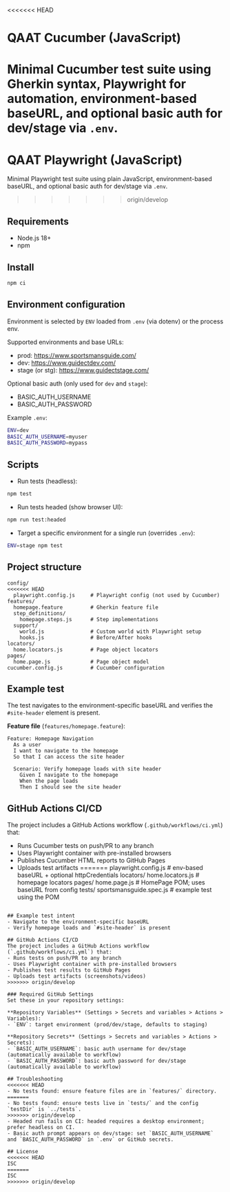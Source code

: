 <<<<<<< HEAD
# QAAT Cucumber (JavaScript)

Minimal Cucumber test suite using Gherkin syntax, Playwright for automation, environment-based baseURL, and optional basic auth for dev/stage via `.env`.
=======
# QAAT Playwright (JavaScript)

Minimal Playwright test suite using plain JavaScript, environment-based baseURL, and optional basic auth for dev/stage via `.env`.
>>>>>>> origin/develop

## Requirements
- Node.js 18+
- npm

## Install
```bash
npm ci
```

## Environment configuration
Environment is selected by `ENV` loaded from `.env` (via dotenv) or the process env.

Supported environments and base URLs:
- prod: https://www.sportsmansguide.com/
- dev: https://www.guidectdev.com/
- stage (or stg): https://www.guidectstage.com/

Optional basic auth (only used for `dev` and `stage`):
- BASIC_AUTH_USERNAME
- BASIC_AUTH_PASSWORD

Example `.env`:
```bash
ENV=dev
BASIC_AUTH_USERNAME=myuser
BASIC_AUTH_PASSWORD=mypass
```

## Scripts
- Run tests (headless):
```bash
npm test
```
- Run tests headed (show browser UI):
```bash
npm run test:headed
```
- Target a specific environment for a single run (overrides `.env`):
```bash
ENV=stage npm test
```

## Project structure
```
config/
<<<<<<< HEAD
  playwright.config.js     # Playwright config (not used by Cucumber)
features/
  homepage.feature         # Gherkin feature file
  step_definitions/
    homepage.steps.js      # Step implementations
  support/
    world.js               # Custom world with Playwright setup
    hooks.js               # Before/After hooks
locators/
  home.locators.js         # Page object locators
pages/
  home.page.js             # Page object model
cucumber.config.js         # Cucumber configuration
```

## Example test
The test navigates to the environment-specific baseURL and verifies the `#site-header` element is present.

**Feature file** (`features/homepage.feature`):
```gherkin
Feature: Homepage Navigation
  As a user
  I want to navigate to the homepage
  So that I can access the site header

  Scenario: Verify homepage loads with site header
    Given I navigate to the homepage
    When the page loads
    Then I should see the site header
```

## GitHub Actions CI/CD
The project includes a GitHub Actions workflow (`.github/workflows/ci.yml`) that:
- Runs Cucumber tests on push/PR to any branch
- Uses Playwright container with pre-installed browsers
- Publishes Cucumber HTML reports to GitHub Pages
- Uploads test artifacts
=======
  playwright.config.js     # env-based baseURL + optional httpCredentials
locators/
  home.locators.js         # homepage locators
pages/
  home.page.js             # HomePage POM; uses baseURL from config
tests/
  sportsmansguide.spec.js  # example test using the POM
```

## Example test intent
- Navigate to the environment-specific baseURL
- Verify homepage loads and `#site-header` is present

## GitHub Actions CI/CD
The project includes a GitHub Actions workflow (`.github/workflows/ci.yml`) that:
- Runs tests on push/PR to any branch
- Uses Playwright container with pre-installed browsers
- Publishes test results to GitHub Pages
- Uploads test artifacts (screenshots/videos)
>>>>>>> origin/develop

### Required GitHub Settings
Set these in your repository settings:

**Repository Variables** (Settings > Secrets and variables > Actions > Variables):
- `ENV`: target environment (prod/dev/stage, defaults to staging)

**Repository Secrets** (Settings > Secrets and variables > Actions > Secrets):
- `BASIC_AUTH_USERNAME`: basic auth username for dev/stage (automatically available to workflow)
- `BASIC_AUTH_PASSWORD`: basic auth password for dev/stage (automatically available to workflow)

## Troubleshooting
<<<<<<< HEAD
- No tests found: ensure feature files are in `features/` directory.
=======
- No tests found: ensure tests live in `tests/` and the config `testDir` is `../tests`.
>>>>>>> origin/develop
- Headed run fails on CI: headed requires a desktop environment; prefer headless on CI.
- Basic auth prompt appears on dev/stage: set `BASIC_AUTH_USERNAME` and `BASIC_AUTH_PASSWORD` in `.env` or GitHub secrets.

## License
<<<<<<< HEAD
ISC
=======
ISC
>>>>>>> origin/develop
